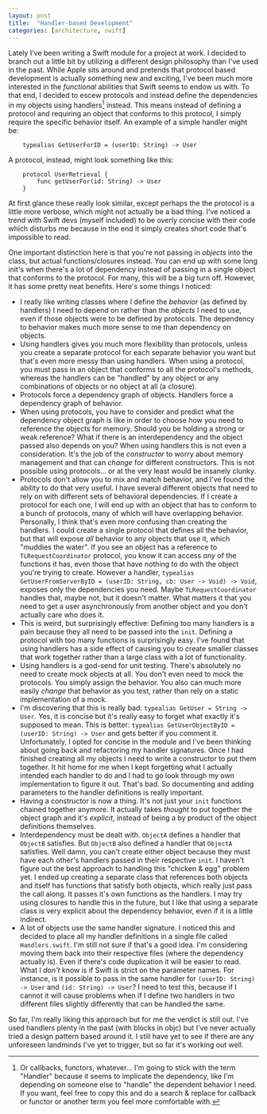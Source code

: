 ```yaml
---
layout: post
title:  "Handler-based Development"
categories: [architecture, swift]
---
```

Lately I've been writing a Swift module for a project at work.  I decided to branch out a little bit by utilizing a different design philosophy than I've used in the past.  While Apple sits around and pretends that protocol based development is actually something new and exciting, I've been much more interested in the _functional_ abilities that Swift seems to endow us with.  To that end, I decided to escew protocols and instead define the dependencies in my objects using handlers[^1] instead.  This means instead of defining a protocol and requiring an object that conforms to this protocol, I simply require the specific behavior itself.  An example of a simple handler might be:

		typealias GetUserForID = (userID: String) -> User
		
A protocol, instead, might look something like this:

		protocol UserRetrieval {
			func getUserFor(id: String) -> User
		}

At first glance these really look similar, except perhaps the the protocol is a little more verbose, which might not actually be a bad thing.  I've noticed a trend with Swift devs (myself included) to be overly concise with their code which disturbs me because in the end it simply creates short code that's impossible to read.  

<!--more-->

One important distinction here is that you're not passing in _objects_ into the class, but actual functions/closures instead.  You can end up with some long init's when there's a lot of dependency instead of passing in a single object that conforms to the protocol.  For many, this will be a big turn off.  However, it has some pretty neat benefits.  Here's some things I noticed:

 - I really like writing classes where I define the _behavior_ (as defined by handlers) I need to depend on rather than the _objects_ I need to use, even if those objects were to be defined by protocols.  The dependency to behavior makes much more sense to me than dependency on objects.
 - Using handlers gives you much more flexibility than protocols, unless you create a separate protocol for each separate behavior you want but that's even more messy than using handlers.  When using a protocol, you must pass in an object that conforms to all the protocol's methods, whereas the handlers can be "handled" by any object or any combinations of objects or no object at all (a closure).  
 - Protocols force a dependency graph of objects.  Handlers force a dependency graph of behavior.
 - When using protocols, you have to consider and predict what the dependency object graph is like in order to choose how you need to reference the objects for memory.  Should you be holding a strong or weak reference? What if there is an interdependency and the object passed also depends on you?  When using handlers this is not even a consideration.  It's the job of the _constructor_ to worry about memory management and that can _change_ for different constructors.  This is not possible using protocols... or at the very least would be insanely clunky.
 - Protocols don't allow you to mix and match behavior, and I've found the ability to do that very useful.  I have several different objects that need to rely on with different sets of behavioral dependencies.  If I create a protocol for each one, I will end up with an object that has to conform to a bunch of protocols, many of which will have overlapping behavior.  Personally, I think that's even more confusing than creating the handlers.  I could create a single protocol that defines all the behavior, but that will expose _all_ behavior to any objects that use it, which "muddies the water".  If you see an object has a reference to `TLRequestCoordinator` protocol, you know it can access _any_ of the functions it has, even those that have nothing to do with the object you're trying to create.  However a handler, `typealias GetUserFromServerByID = (userID: String, cb: User -> Void) -> Void`, exposes only the dependencies you need.  Maybe `TLRequestCoordinator` handles that, maybe not, but it doesn't matter.  What matters it that you need to get a user asynchronously from another object and you don't actually care who does it.  
 - This is weird, but surprisingly effective: Defining too many handlers is a pain because they all need to be passed into the `init`.  Defining a protocol with too many functions is surprisingly easy.  I've found that using handlers has a side effect of causing you to create smaller classes that work together rather than a large class with a lot of functionality.
 - Using handlers is a god-send for unit testing.  There's absolutely no need to create mock objects at all.  You don't even need to mock the protocols.  You simply assign the behavior.  You also can much more easily _change_ that behavior as you test, rather than rely on a static implementation of a mock.
 - I'm discovering that this is really bad: `typealias GetUser = String -> User`.  Yes, it is concise but it's really easy to forget what exactly it's supposed to mean.  This is better: `typealias GetUserObjectByID = (userID: String) -> User` and gets better if you comment it. Unfortunately, I opted for concise in the module and I've been thinking about going back and refactoring my handler signatures.  Once I had finished creating all my objects I need to write a constructor to put them together.  It hit home for me when I kept forgetting what I actually intended each handler to do and I had to go look through my own implementation to figure it out.  That's bad.  So documenting and adding parameters to the handler definitions is really important.
 - Having a constructor is now a thing.  It's not just your `init` functions chained together anymore.  It actually takes _thought_ to put together the object graph and it's _explicit_, instead of being a by product of the object definitions themselves.
 - Interdependency must be dealt with.  `ObjectA` defines a handler that `ObjectB` satisfies.  But `ObjectB` also defined a handler that `ObjectA` satisfies.  Well damn, you can't create either object because they must have each other's handlers passed in their respective `init`.  I haven't figure out the best approach to handling this "chicken & egg" problem yet.  I ended up creating a separate class that references both objects and itself has functions that satisfy both objects, which really just pass the call along.  It passes it's own functions as the handlers.  I may try using closures to handle this in the future, but I like that using a separate class is very explicit about the dependency behavior, even if it is a little indirect.
 - A lot of objects use the same handler signature.  I noticed this and decided to place all my handler definitions in a single file called `Handlers.swift`.  I'm still not sure if that's a good idea.  I'm considering moving them back into their respective files (where the dependency actually is).  Even if there's code duplication it will be easier to read.  What I _don't_ know is  if Swift is strict on the parameter names.  For instance, is it possible to pass in the same handler for `(userID: String) -> User` and `(id: String) -> User`?  I need to test this, because if I cannot it will cause problems when if I define two handlers in two different files slightly differently that can be handled the same.

So far, I'm really liking this approach but for me the verdict is still out.  I've used handlers plenty in the past (with blocks in objc) but I've never actually tried a design pattern based around it.  I still have yet to see if there are any unforeseen landminds I've yet to trigger, but so far it's working out well.

[^1]: Or callbacks, functors, whatever... I'm going to stick with the term "Handler" because it seems to implicate the dependency, like I'm depending on someone else to "handle" the dependent behavior I need.  If you want, feel free to copy this and do a search & replace for callback or functor or another term you feel more comfortable with.  